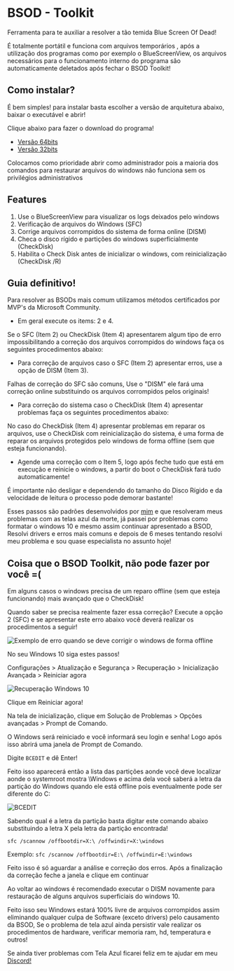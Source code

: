 
# BSOD - Toolkit
Ferramenta para te auxiliar a resolver a tão temida Blue Screen Of Dead!

É totalmente portátil e funciona com arquivos temporários , após  a utilização dos programas como por exemplo o BlueScreenView, os arquivos necessários para o funcionamento interno do programa são automaticamente deletados após fechar o BSOD Toolkit!

## Como instalar?
É bem simples! para instalar basta escolher a versão de arquitetura abaixo, baixar o executável e abrir!

Clique abaixo para fazer o download do programa!

 - [Versão 64bits](https://github.com/nicollasfeitosa/BSOD/raw/master/BSODx64.exe)
 - [Versão 32bits](https://github.com/nicollasfeitosa/BSOD/raw/master/BSOD.exe)

Colocamos como prioridade abrir como administrador pois a maioria dos comandos para restaurar arquivos do windows não funciona sem os privilégios administrativos

## Features

 1. Use o BlueScreenView para visualizar os logs deixados pelo windows
 2. Verificação de arquivos do Windows (SFC)
 3. Corrige arquivos corrompidos do sistema de forma online (DISM)
 4. Checa o disco rígido e partições do windows superficialmente (CheckDisk)
 5. Habilita o Check Disk antes de inicializar o windows, com reinicialização (CheckDisk /R) 

## Guia definitivo!
Para resolver as BSODs mais comum utilizamos métodos certificados por MVP's da Microsoft Community.

 - Em geral execute os items: 2 e 4.

Se o SFC (Item 2) ou CheckDisk (Item 4) apresentarem algum tipo de erro impossibilitando a correção dos arquivos corrompidos do windows faça os seguintes procedimentos abaixo:

 - Para correção de arquivos caso o SFC (Item 2) apresentar erros, use a opção de DISM (Item 3).

Falhas de correção do SFC são comuns, Use o "DISM" ele fará uma correção online substituindo os arquivos corrompidos pelos originais!

 - Para correção do sistema caso o CheckDisk (Item 4) apresentar problemas faça os seguintes procedimentos abaixo:

No caso do CheckDisk (Item 4) apresentar problemas em reparar os arquivos, use o CheckDisk com reinicialização do sistema, é uma forma de reparar os arquivos protegidos pelo windows de forma offline (sem que esteja funcionando).

 - Agende uma correção com o Item 5, logo após feche tudo que está em execução e reinicie o windows, a partir do boot o CheckDisk fará tudo automaticamente!

É importante não desligar e dependendo do tamanho do Disco Rígido e da velocidade de leitura o processo pode demorar bastante!

Esses passos são padrões desenvolvidos por [mim](https://www.nicollasfeitosa.com) e que resolveram meus problemas com as telas azul da morte, já passei por problemas como formatar o windows 10 e mesmo assim continuar apresentado a BSOD, Resolvi drivers e erros mais comuns e depois de 6 meses tentando resolvi meu problema e sou quase especialista no assunto hoje!

## Coisa que o BSOD Toolkit, não pode fazer por você =(

Em alguns casos o windows precisa de um reparo offline (sem que esteja funcionando) mais avançado que o CheckDisk!

Quando saber se precisa realmente fazer essa correção? 
Execute a opção 2 (SFC) e se apresentar este erro abaixo você deverá realizar os procedimentos a seguir!

![Exemplo de erro quando se deve corrigir o windows de forma offline](https://i.imgur.com/qaslD8m.png)

No seu Windows 10 siga estes passos!

Configurações > Atualização e Segurança > Recuperação > Inicialização Avançada > Reiniciar agora

![Recuperação Windows 10](https://i.imgur.com/N85nW85.png)

Clique em Reiniciar agora!

Na tela de inicialização, clique em Solução de Problemas > Opções avançadas > Prompt de Comando.

O Windows será reiniciado e você informará seu login e senha!
Logo após isso abrirá uma janela de Prompt de Comando.

Digite `BCEDIT` e dê Enter!

Feito isso aparecerá então a lista das partições aonde você deve localizar aonde o systemroot mostra \Windows e acima dela você saberá a letra da partição do Windows quando ele está offline pois eventualmente pode ser diferente do C:

![BCEDIT](https://i.imgur.com/37Htv64.png)

Sabendo qual é a letra da partição basta digitar este comando abaixo substituindo a letra X pela letra da partição encontrada!

    sfc /scannow /offbootdir=X:\ /offwindir=X:\windows

Exemplo: `sfc /scannow /offbootdir=E:\ /offwindir=E:\windows`

Feito isso é só aguardar a análise e correção dos erros.
Após a finalização da correção feche a janela e clique em continuar

Ao voltar ao windows é recomendado executar o DISM novamente para restauração de alguns arquivos superficiais do windows 10.

Feito isso seu Windows estará 100% livre de arquivos corrompidos assim eliminando qualquer culpa de Software (exceto drivers) pelo causamento da BSOD, Se o problema de tela azul ainda persistir vale realizar os procedimentos de hardware, verificar memoria ram, hd, temperatura e outros!  

Se ainda tiver problemas com Tela Azul ficarei feliz em te ajudar em meu [Discord!](https://discord.gg/39U3AMe)



